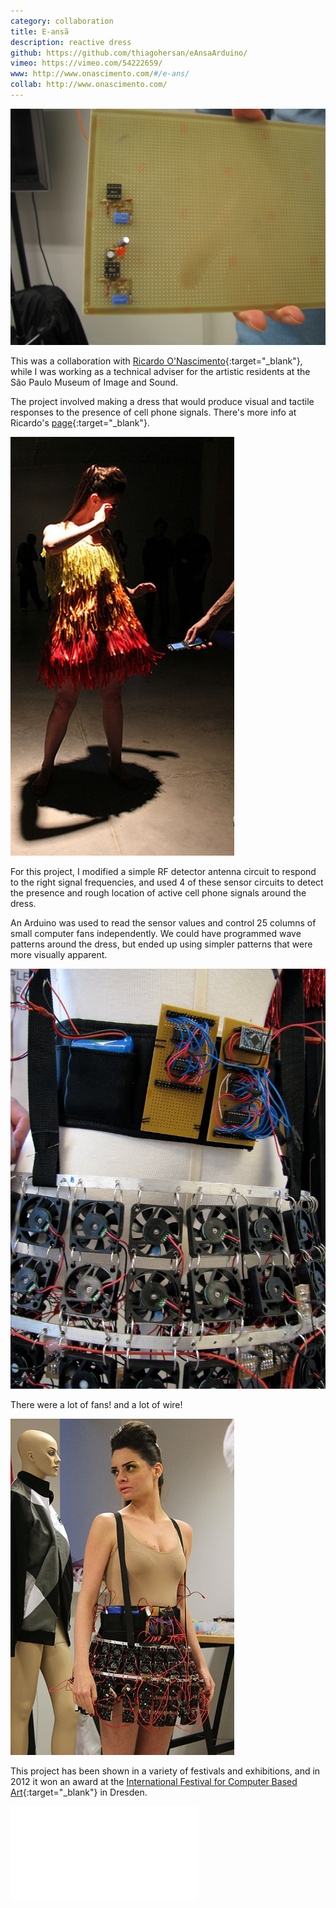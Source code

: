 ```yaml
---
category: collaboration
title: E-ansã
description: reactive dress
github: https://github.com/thiagohersan/eAnsaArduino/
vimeo: https://vimeo.com/54222659/
www: http://www.onascimento.com/#/e-ans/
collab: http://www.onascimento.com/
---
```

![](/assets/projects/e-ansa/eansa_sensor.jpg)

This was a collaboration with [Ricardo O'Nascimento](http://www.onascimento.com/){:target="_blank"}, while I was working as a technical adviser for the artistic residents at the São Paulo Museum of Image and Sound.

The project involved making a dress that would produce visual and tactile responses to the presence of cell phone signals. There's more info at Ricardo's [page](http://www.onascimento.com/e-ans/){:target="_blank"}.

![](/assets/projects/e-ansa/eansa1.jpg)

For this project, I modified a simple RF detector antenna circuit to respond to the right signal frequencies, and used 4 of these sensor circuits to detect the presence and rough location of active cell phone signals around the dress.

An Arduino was used to read the sensor values and control 25 columns of small computer fans independently. We could have programmed wave patterns around the dress, but ended up using simpler patterns that were more visually apparent.

![](/assets/projects/e-ansa/eansa_ff.jpg)

There were a lot of fans! and a lot of wire!

![](/assets/projects/e-ansa/eansa0.jpg)

This project has been shown in a variety of festivals and exhibitions, and in 2012 it won an award at the [International Festival for Computer Based Art](http://t-m-a.de/cynetart/cfp-2012/preistrager?lang=en){:target="_blank"} in Dresden.

<div class="video-wrapper-wrapper-small">
  <div class="video-wrapper video-wrapper-16x9">
    <iframe src="//www.youtube.com/embed/tmwED62V0W8" frameborder="0" allowfullscreen></iframe>
  </div>
</div>
